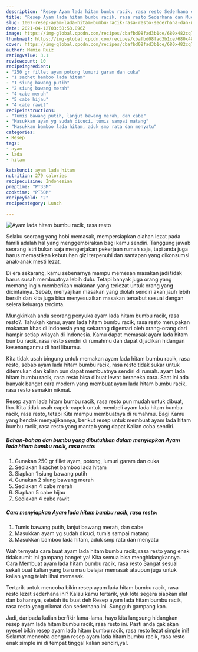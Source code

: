 ```yaml
---
description: "Resep Ayam lada hitam bumbu racik, rasa resto Sederhana dan Mudah Dibuat"
title: "Resep Ayam lada hitam bumbu racik, rasa resto Sederhana dan Mudah Dibuat"
slug: 1007-resep-ayam-lada-hitam-bumbu-racik-rasa-resto-sederhana-dan-mudah-dibuat
date: 2021-04-12T03:58:53.896Z
image: https://img-global.cpcdn.com/recipes/cbafbd08fad3b1ce/680x482cq70/ayam-lada-hitam-bumbu-racik-rasa-resto-foto-resep-utama.jpg
thumbnail: https://img-global.cpcdn.com/recipes/cbafbd08fad3b1ce/680x482cq70/ayam-lada-hitam-bumbu-racik-rasa-resto-foto-resep-utama.jpg
cover: https://img-global.cpcdn.com/recipes/cbafbd08fad3b1ce/680x482cq70/ayam-lada-hitam-bumbu-racik-rasa-resto-foto-resep-utama.jpg
author: Mamie Ruiz
ratingvalue: 3.1
reviewcount: 10
recipeingredient:
- "250 gr fillet ayam potong lumuri garam dan cuka"
- "1 sachet bamboo lada hitam"
- "1 siung bawang putih"
- "2 siung bawang merah"
- "4 cabe merah"
- "5 cabe hijau"
- "4 cabe rawit"
recipeinstructions:
- "Tumis bawang putih, lanjut bawang merah, dan cabe"
- "Masukkan ayam yg sudah dicuci, tumis sampai matang"
- "Masukkan bamboo lada hitam, aduk smp rata dan menyatu"
categories:
- Resep
tags:
- ayam
- lada
- hitam

katakunci: ayam lada hitam 
nutrition: 279 calories
recipecuisine: Indonesian
preptime: "PT33M"
cooktime: "PT50M"
recipeyield: "2"
recipecategory: Lunch

---
```



![Ayam lada hitam bumbu racik, rasa resto](https://img-global.cpcdn.com/recipes/cbafbd08fad3b1ce/680x482cq70/ayam-lada-hitam-bumbu-racik-rasa-resto-foto-resep-utama.jpg)

Selaku seorang yang hobi memasak, mempersiapkan olahan lezat pada famili adalah hal yang menggembirakan bagi kamu sendiri. Tanggung jawab seorang istri bukan saja mengerjakan pekerjaan rumah saja, tapi anda juga harus memastikan kebutuhan gizi terpenuhi dan santapan yang dikonsumsi anak-anak mesti lezat.

Di era  sekarang, kamu sebenarnya mampu memesan masakan jadi tidak harus susah membuatnya lebih dulu. Tetapi banyak juga orang yang memang ingin memberikan makanan yang terlezat untuk orang yang dicintainya. Sebab, menyajikan masakan yang diolah sendiri akan jauh lebih bersih dan kita juga bisa menyesuaikan masakan tersebut sesuai dengan selera keluarga tercinta. 



Mungkinkah anda seorang penyuka ayam lada hitam bumbu racik, rasa resto?. Tahukah kamu, ayam lada hitam bumbu racik, rasa resto merupakan makanan khas di Indonesia yang sekarang digemari oleh orang-orang dari hampir setiap wilayah di Indonesia. Kamu dapat memasak ayam lada hitam bumbu racik, rasa resto sendiri di rumahmu dan dapat dijadikan hidangan kesenanganmu di hari liburmu.

Kita tidak usah bingung untuk memakan ayam lada hitam bumbu racik, rasa resto, sebab ayam lada hitam bumbu racik, rasa resto tidak sukar untuk ditemukan dan kalian pun dapat membuatnya sendiri di rumah. ayam lada hitam bumbu racik, rasa resto bisa dibuat lewat beraneka cara. Saat ini ada banyak banget cara modern yang membuat ayam lada hitam bumbu racik, rasa resto semakin nikmat.

Resep ayam lada hitam bumbu racik, rasa resto pun mudah untuk dibuat, lho. Kita tidak usah capek-capek untuk membeli ayam lada hitam bumbu racik, rasa resto, tetapi Kita mampu membuatnya di rumahmu. Bagi Kamu yang hendak menyajikannya, berikut resep untuk membuat ayam lada hitam bumbu racik, rasa resto yang mantab yang dapat Kalian coba sendiri.

<!--inarticleads1-->

##### Bahan-bahan dan bumbu yang dibutuhkan dalam menyiapkan Ayam lada hitam bumbu racik, rasa resto:

1. Gunakan 250 gr fillet ayam, potong, lumuri garam dan cuka
1. Sediakan 1 sachet bamboo lada hitam
1. Siapkan 1 siung bawang putih
1. Gunakan 2 siung bawang merah
1. Sediakan 4 cabe merah
1. Siapkan 5 cabe hijau
1. Sediakan 4 cabe rawit




<!--inarticleads2-->

##### Cara menyiapkan Ayam lada hitam bumbu racik, rasa resto:

1. Tumis bawang putih, lanjut bawang merah, dan cabe
1. Masukkan ayam yg sudah dicuci, tumis sampai matang
1. Masukkan bamboo lada hitam, aduk smp rata dan menyatu




Wah ternyata cara buat ayam lada hitam bumbu racik, rasa resto yang enak tidak rumit ini gampang banget ya! Kita semua bisa menghidangkannya. Cara Membuat ayam lada hitam bumbu racik, rasa resto Sangat sesuai sekali buat kalian yang baru mau belajar memasak ataupun juga untuk kalian yang telah lihai memasak.

Tertarik untuk mencoba bikin resep ayam lada hitam bumbu racik, rasa resto lezat sederhana ini? Kalau kamu tertarik, yuk kita segera siapkan alat dan bahannya, setelah itu buat deh Resep ayam lada hitam bumbu racik, rasa resto yang nikmat dan sederhana ini. Sungguh gampang kan. 

Jadi, daripada kalian berfikir lama-lama, hayo kita langsung hidangkan resep ayam lada hitam bumbu racik, rasa resto ini. Pasti anda gak akan nyesel bikin resep ayam lada hitam bumbu racik, rasa resto lezat simple ini! Selamat mencoba dengan resep ayam lada hitam bumbu racik, rasa resto enak simple ini di tempat tinggal kalian sendiri,ya!.

